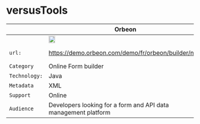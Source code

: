 # versusTools

|| Orbeon | Screen Builder |
|--| --- | --- |
||<img src="https://a.fsdn.com/allura/s/orbeon-forms/icon?1606159310?&w=90" width="20%" height="20%">|<img src="https://avatars.githubusercontent.com/u/12500880?s=200&v=4" width="20%" height="20%">|
|`url:`|  https://demo.orbeon.com/demo/fr/orbeon/builder/new |https://github.com/ProcessMaker/screen-builder |
|`Category`|Online Form builder |  Online Form builder|
|`Technology:`|Java| Vue.js |
|`Metadata`|XML | PM4 JSON|
|`Support`|Online |  Online|
|`Audience`|Developers looking for a form and API data management platform |Companies or individuals who want a solution to build and deploy web forms  |
